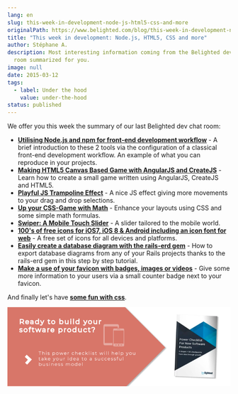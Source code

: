```yaml
---
lang: en
slug: this-week-in-development-node-js-html5-css-and-more
originalPath: https://www.belighted.com/blog/this-week-in-development-node-js-html5-css-and-more
title: "This week in development: Node.js, HTML5, CSS and more"
author: Stéphane A.
description: Most interesting information coming from the Belighted dev chat
  room summarized for you.
image: null
date: 2015-03-12
tags:
  - label: Under the hood
    value: under-the-hood
status: published
---
```

We offer you this week the summary of our last Belighted dev chat room:

*   **[Utilising Node.js and npm for front-end development workflow](https://jsforallof.us/2015/02/12/utilising-node-and-npm-for-front-end-development-workflow/)** \- A brief introduction to these 2 tools via the configuration of a classical front-end development workflow. An example of what you can reproduce in your projects.
*   **[Making HTML5 Canvas Based Game with AngularJS and CreateJS](https://www.toptal.com/web/making-html5-canvas-based-game-with-angularjs-and-createjs)** - Learn how to create a small game written using AngularJS, CreateJS and HTML5.
*   [**Playful JS Trampoline Effect**](https://tympanus.net/Tutorials/PlayfulTrampolineEffect/) - A nice JS effect giving more movements to your drag and drop selections.
*   **[Up your CSS-Game with Math](https://www.slashie.org/articles/up-your-css-game-with-math/)** \- Enhance your layouts using CSS and some simple math formulas.
*   **[Swiper: A Mobile Touch Slider](https://www.idangero.us/swiper/demos/#.VQAUF4FwuNP)** \- A slider tailored to the mobile world.
*   **[100's of free icons for iOS7, iOS 8 & Android including an icon font for web](https://www.pixellove.com/free-ios-and-android-icons)** - A free set of icons for all devices and platforms.
*   **[Easily create a database diagram with the rails-erd gem](https://ryanboland.com/blog/creating-a-database-diagram-with-rails-erd/)** \- How to export database diagrams from any of your Rails projects thanks to the rails-erd gem in this step by step tutorial.
*   **[Make a use of your favicon with badges, images or videos](https://lab.ejci.net/favico.js/)** - Give some more information to your users via a small counter badge next to your favicon.

And finally let's have **[some fun with css](https://saijogeorge.com/css-puns/)**.

[![New Call-to-action](/content/images/legacy/UPTtKvQU_5rjKfQJ1Qjwk.png)](https://cta-redirect.hubspot.com/cta/redirect/1684659/fb3606cc-cc1b-47d0-ae85-2c9f69837fe2)